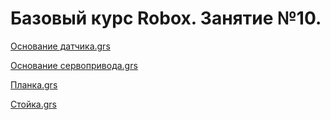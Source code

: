 # Базовый курс Robox. Занятие №10.

[Основание датчика.grs](/Robox/additional/basic/lesson_10/ranger_base.grs)

[Основание сервопривода.grs](/Robox/additional/basic/lesson_10/servo_base.grs)

[Планка.grs](/Robox/additional/basic/lesson_10/bar.grs)

[Стойка.grs](/Robox/additional/basic/lesson_10/rack.grs)